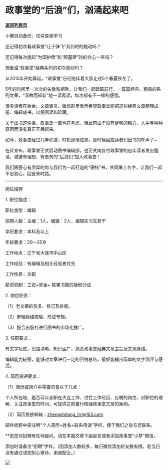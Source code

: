 # 政事堂的“后浪”们，汹涌起来吧

[**返回列表页**](/gzh/政事堂2019)

小懒自动备份，仅供查阅学习

还记得初次看政事堂“让子弹飞”系列时的触动吗？  

还记得每次提起“为国护盘”和“顾基建”时的会心一笑吗？

想重温“政事堂”经典系列的初次感动吗？

从2015年开始算起，“政事堂”已经陪伴着大家走过5个春夏秋冬了。

  

5年的时间里一次次的失散和相聚，让我们一起砥砺前行，一篇篇经典、精品的系列文章，“温故而知新”地一读再读，每次都有不一样的感悟。

  

很多读者在后台、文章留言、微信群里表示希望政事堂能把这些经典文章整理成册、编辑成书，以便阅读和珍藏。

关于出书这件事，政事堂一直也在考虑，但此前由于没有足够的精力、人手等种种原因而没有真正开展起来。

如今，政事堂经过几年积淀，时机逐渐成熟，是时候回应读者们出书的呼声了~

在此宣布，政事堂正式启动图书编辑部，也正式向各位政事堂的忠实读者发出邀请，诚邀有理想、有志向的“后浪们”加入政事堂！

我们需要心有灵犀的你与我们为一起打造的“硬核”书，共同署上名字，让我们一起不忘初心，回首来时路。

  

* * *

  

岗位招聘

  

1\. 职位描述：

职位类型：编辑

招聘人数：主编：1人，编辑：2人，编辑实习生若干

学历要求：本科及以上

年龄要求：20—35岁

工作地点：辽宁省大连市中山区

工作经验：有编辑及相关经验者优先

工作性质：全职

薪资机制：工资+奖金+ 联署书籍的版税分成

  

  

2\. 岗位职责：

（1）老文章的恢复、修订及排版。

（2）整理脉络梳理，形成专辑。

（3）配合出版社进行图书的市场化推广。

  

3\. 任职要求：

  

有文字功底，思路清晰，知识面广，熟悉政事堂经典文章主旨及文章脉络。

  

编辑能力较强，能够对文章进行一定的归纳总结，最好能输出简单的文字测评与感受。

  

4\. 简历投递要求：

  

（1）简历或简介中需要包含以下几点：

个人所在地、是否可以全职在大连工作、过往工作经历、应聘的岗位、对职位的理解、关注政事堂的时间，可提供之前自行梳理政事堂文章的案例。

（2）简历投放邮箱：zhengshitang_hr@163.com

邮件标题中需注明“个人简历+姓名+联系电话”字样，便于我们之后与您联系。

**若您对招聘有任何疑问，请在本篇文章下面留言或者添加政事堂“小梦”微信，

添加时请备注“招聘”字样。（因添加人数较多，每日微信添加好友数有限，若当日没有通过请您耐心等待，谢谢配合。）

![](https://mmbiz.qpic.cn/mmbiz_png/rxhS23yu8cPGhYBl4Kf2JgUYJpKbDyIjyeSORicJhemuibVF2mAu0pwkiayackqOA0T6sQEsmF4v87qkohfIkHMiaw/640?wx_fmt=png)

